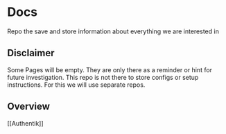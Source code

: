 # Docs
Repo the save and store information about everything we are interested in 

## Disclaimer
Some Pages will be empty. They are only there as a reminder or hint for future investigation.
This repo is not there to store configs or setup instructions. For this we will use separate repos.

## Overview

[[Authentik]]
